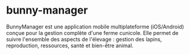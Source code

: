 # bunny-manager
BunnyManager est une application mobile multiplateforme (iOS/Android) conçue pour la gestion complète d'une ferme cunicole. Elle permet de suivre l'ensemble des aspects de l'élevage : gestion des lapins, reproduction, ressources, santé et bien-être animal.
